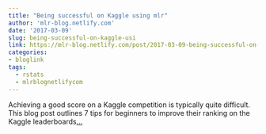 ```yaml
---
title: "Being successful on Kaggle using mlr"
author: 'mlr-blog.netlify.com'
date: '2017-03-09'
slug: being-successful-on-kaggle-usi
link: https://mlr-blog.netlify.com/post/2017-03-09-being-successful-on-kaggle-using-mlr/
categories:
- bloglink
tags:
  - rstats
  - mlrblognetlifycom
---
```


Achieving a good score on a Kaggle competition is typically quite difficult. This blog post outlines 7 tips for beginners to improve their ranking on the Kaggle leaderboards[... <i class="fas fa-external-link-alt"></i>](https://mlr-blog.netlify.com/post/2017-03-09-being-successful-on-kaggle-using-mlr/)

